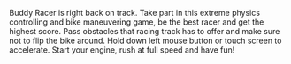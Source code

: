  Buddy Racer is right back on track. 
 Take part in this extreme physics controlling and bike maneuvering game, be the best racer and get the highest score.
 Pass obstacles that racing track has to offer and make sure not to flip the bike around.
 Hold down left mouse button or touch screen to accelerate.
 Start your engine, rush at full speed and have fun!
